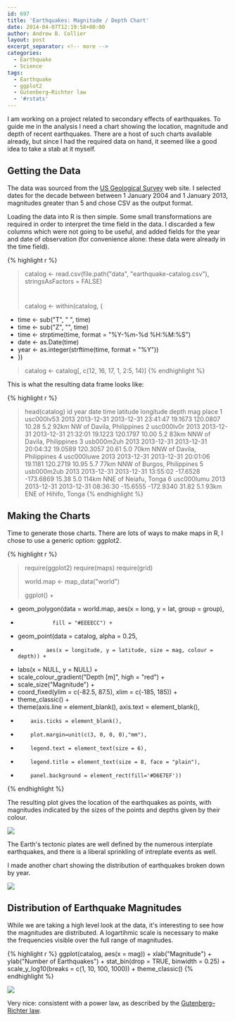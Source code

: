 ```yaml
---
id: 697
title: 'Earthquakes: Magnitude / Depth Chart'
date: 2014-04-07T12:19:58+00:00
author: Andrew B. Collier
layout: post
excerpt_separator: <!-- more -->
categories:
  - Earthquake
  - Science
tags:
  - Earthquake
  - ggplot2
  - Gutenberg–Richter law
  - '#rstats'
---
```

I am working on a project related to secondary effects of earthquakes. To guide me in the analysis I need a chart showing the location, magnitude and depth of recent earthquakes. There are a host of such charts available already, but since I had the required data on hand, it seemed like a good idea to take a stab at it myself.

<!-- more -->

## Getting the Data

The data was sourced from the [US Geological Survey](http://earthquake.usgs.gov/earthquakes/search/) web site. I selected dates for the decade between between 1 January 2004 and 1 January 2013, magnitudes greater than 5 and chose CSV as the output format.

Loading the data into R is then simple. Some small transformations are required in order to interpret the time field in the data. I discarded a few columns which were not going to be useful, and added fields for the year and date of observation (for convenience alone: these data were already in the time field).

{% highlight r %}
> catalog <- read.csv(file.path("data", "earthquake-catalog.csv"), stringsAsFactors = FALSE)
> #
> catalog <- within(catalog, {
+   time <- sub("T", " ", time)
+   time <- sub("Z", "", time)
+   time <- strptime(time, format = "%Y-%m-%d %H:%M:%S")
+   date <- as.Date(time)
+   year <- as.integer(strftime(time, format = "%Y"))
+ })
>
> catalog <- catalog[, c(12, 16, 17, 1, 2:5, 14)]
{% endhighlight %}

This is what the resulting data frame looks like:

{% highlight r %}
> head(catalog)
          id year       date                time latitude longitude depth mag                           place
1 usc000lv53 2013 2013-12-31 2013-12-31 23:41:47  19.1673  120.0807 10.28 5.2  92km NW of Davila, Philippines
2 usc000lv0r 2013 2013-12-31 2013-12-31 21:32:01  19.1223  120.1797 10.00 5.2 83km NNW of Davila, Philippines
3 usb000m2uh 2013 2013-12-31 2013-12-31 20:04:32  19.0589  120.3057 20.61 5.0 70km NNW of Davila, Philippines
4 usc000luwe 2013 2013-12-31 2013-12-31 20:01:06  19.1181  120.2719 10.95 5.7 77km NNW of Burgos, Philippines
5 usb000m2ub 2013 2013-12-31 2013-12-31 13:55:02 -17.6528 -173.6869 15.38 5.0      114km NNE of Neiafu, Tonga
6 usc000lumu 2013 2013-12-31 2013-12-31 08:36:30 -15.6555 -172.9340 31.82 5.1       93km ENE of Hihifo, Tonga
{% endhighlight %}

## Making the Charts

Time to generate those charts. There are lots of ways to make maps in R, I chose to use a generic option: ggplot2.

{% highlight r %}
> require(ggplot2)
> require(maps)
> require(grid)
> 
> world.map <- map_data("world")
> 
> ggplot() +
+   geom_polygon(data = world.map, aes(x = long, y = lat, group = group),
+                fill = "#EEEECC") +
+   geom_point(data = catalog, alpha = 0.25,
+              aes(x = longitude, y = latitude, size = mag, colour = depth)) +
+   labs(x = NULL, y = NULL) +
+   scale_colour_gradient("Depth [m]", high = "red") +
+   scale_size("Magnitude") +
+   coord_fixed(ylim = c(-82.5, 87.5), xlim = c(-185, 185)) +
+   theme_classic() +
+   theme(axis.line = element_blank(), axis.text = element_blank(),
+         axis.ticks = element_blank(),
+         plot.margin=unit(c(3, 0, 0, 0),"mm"),
+         legend.text = element_text(size = 6),
+         legend.title = element_text(size = 8, face = "plain"),
+         panel.background = element_rect(fill='#D6E7EF'))
{% endhighlight %}

The resulting plot gives the location of the earthquakes as points, with magnitudes indicated by the sizes of the points and depths given by their colour.

<img src="{{ site.baseurl }}/static/img/2014/04/earthquake-map.png">

The Earth's tectonic plates are well defined by the numerous interplate earthquakes, and there is a liberal sprinkling of intreplate events as well.

I made another chart showing the distribution of earthquakes broken down by year.

<img src="{{ site.baseurl }}/static/img/2014/04/earthquake-map-panels.png">

## Distribution of Earthquake Magnitudes

While we are taking a high level look at the data, it's interesting to see how the magnitudes are distributed. A logartihmic scale is necessary to make the frequencies visible over the full range of magnitudes.

{% highlight r %}
ggplot(catalog, aes(x = mag)) +
  xlab("Magnitude") + ylab("Number of Earthquakes") +
  stat_bin(drop = TRUE, binwidth = 0.25) +
  scale_y_log10(breaks = c(1, 10, 100, 1000)) +
  theme_classic()
{% endhighlight %}

<img src="{{ site.baseurl }}/static/img/2014/04/earthquake-magnitude-histogram.png">

Very nice: consistent with a power law, as described by the [Gutenberg–Richter law](http://en.wikipedia.org/wiki/Gutenberg%E2%80%93Richter_law).
